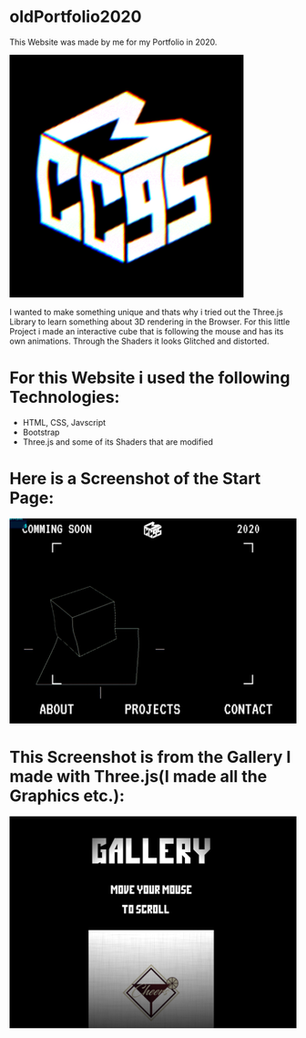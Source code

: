# oldPortfolio2020
This Website was made by me for my Portfolio in 2020.

![screenshot2](https://github.com/QuekZ/oldPortfolio2020/blob/main/images/screenshot2.PNG?raw=true)

I wanted to make something unique and thats why i tried out the Three.js Library to learn something about 3D rendering in the Browser. For this little Project i made an interactive cube that is following the mouse and has its own animations. Through the Shaders it looks Glitched and distorted.

# For this Website i used the following Technologies: 
* HTML, CSS, Javscript 
* Bootstrap
* Three.js and some of its Shaders that are modified

# Here is a Screenshot of the Start Page:

![screenshot1](https://github.com/QuekZ/oldPortfolio2020/blob/main/images/screenshot1.PNG?raw=true)

# This Screenshot is from the Gallery I made with Three.js(I made all the Graphics etc.):

![screenshot3](https://github.com/QuekZ/oldPortfolio2020/blob/main/images/screenshot3.PNG?raw=true)
            


